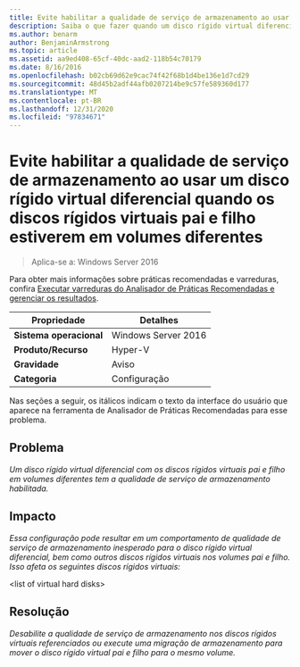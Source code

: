 ```yaml
---
title: Evite habilitar a qualidade de serviço de armazenamento ao usar um disco rígido virtual diferencial quando os discos rígidos virtuais pai e filho estiverem em volumes diferentes
description: Saiba o que fazer quando um disco rígido virtual diferencial com os discos rígidos virtuais pai e filho em volumes diferentes tiver a qualidade de serviço de armazenamento habilitada.
ms.author: benarm
author: BenjaminArmstrong
ms.topic: article
ms.assetid: aa9ed408-65cf-40dc-aad2-118b54c70179
ms.date: 8/16/2016
ms.openlocfilehash: b02cb69d62e9cac74f42f68b1d4be136e1d7cd29
ms.sourcegitcommit: 48d45b2adf44afb0207214be9c57fe589360d177
ms.translationtype: MT
ms.contentlocale: pt-BR
ms.lasthandoff: 12/31/2020
ms.locfileid: "97834671"
---
```

# <a name="avoid-enabling-storage-quality-of-service-when-using-a-differencing-virtual-hard-disk-when-the-parent-and-child-virtual-hard-disks-are-on-different-volumes"></a>Evite habilitar a qualidade de serviço de armazenamento ao usar um disco rígido virtual diferencial quando os discos rígidos virtuais pai e filho estiverem em volumes diferentes

>Aplica-se a: Windows Server 2016

Para obter mais informações sobre práticas recomendadas e varreduras, confira [Executar varreduras do Analisador de Práticas Recomendadas e gerenciar os resultados](https://go.microsoft.com/fwlink/p/?LinkID=223177).

|Propriedade|Detalhes|
|-|-|
|**Sistema operacional**|Windows Server 2016|
|**Produto/Recurso**|Hyper-V|
|**Gravidade**|Aviso|
|**Categoria**|Configuração|

Nas seções a seguir, os itálicos indicam o texto da interface do usuário que aparece na ferramenta de Analisador de Práticas Recomendadas para esse problema.

## <a name="issue"></a>**Problema**
*Um disco rígido virtual diferencial com os discos rígidos virtuais pai e filho em volumes diferentes tem a qualidade de serviço de armazenamento habilitada.*

## <a name="impact"></a>**Impacto**
*Essa configuração pode resultar em um comportamento de qualidade de serviço de armazenamento inesperado para o disco rígido virtual diferencial, bem como outros discos rígidos virtuais nos volumes pai e filho. Isso afeta os seguintes discos rígidos virtuais:*

\<list of virtual hard disks>

## <a name="resolution"></a>**Resolução**
*Desabilite a qualidade de serviço de armazenamento nos discos rígidos virtuais referenciados ou execute uma migração de armazenamento para mover o disco rígido virtual pai e filho para o mesmo volume.*



